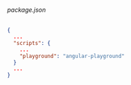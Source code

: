 ###### package.json
```json
{
  ... 
  "scripts": {
    ...
    "playground": "angular-playground"
  }
  ... 
}
```
